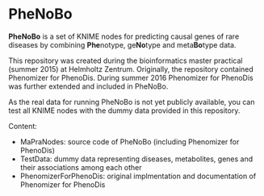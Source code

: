 # PheNoBo

**PheNoBo** is a set of KNIME nodes for predicting causal genes of rare diseases by combining **Phe**notype, ge**No**type and meta**Bo**type data.

This repository was created during the bioinformatics master practical (summer 2015) at Helmholtz Zentrum.
Originally, the repository contained Phenomizer for PhenoDis.
During summer 2016 Phenomizer for PhenoDis was further extended and included in PheNoBo.

As the real data for running PheNoBo is not yet publicly available, you can test all KNIME nodes with the dummy data provided in this repository.

Content:

* MaPraNodes: source code of PheNoBo (including Phenomizer for PhenoDis)
* TestData: dummy data representing diseases, metabolites, genes and their associations among each other
* PhenomizerForPhenoDis: original implmentation and documentation of Phenomizer for PhenoDis